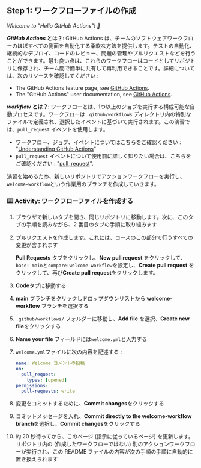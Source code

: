 ## Step 1: ワークフローファイルの作成

_Welcome to "Hello GitHub Actions"! :wave:_

**_GitHub Actions_ とは？**: GitHub Actions は、チームのソフトウェアワークフローのほぼすべての側面を自動化する柔軟な方法を提供します。テストの自動化、継続的なデプロイ、コードのレビュー、問題の管理やプルリクエストなどを行うことができます。最も良い点は、これらのワークフローはコードとしてリポジトリに保存され、チーム間で簡単に共有して再利用できることです。詳細については、次のリソースを確認してください :

- The GitHub Actions feature page, see [GitHub Actions](https://github.com/features/actions).
- The "GitHub Actions" user documentation, see [GitHub Actions](https://docs.github.com/actions).

**_workflow_ とは？**: ワークフローとは、1つ以上のジョブを実行する構成可能な自動プロセスです。ワークフローは `.github/workflows` ディレクトリ内の特別なファイルで定義され、選択したイベントに基づいて実行されます。この演習では、`pull_request` イベントを使用します。

- ワークフロー、ジョブ、イベントについてはこちらをご確認ください : "[Understanding GitHub Actions](https://docs.github.com/en/actions/learn-github-actions/understanding-github-actions)"
- `pull_request` イベントについて使用前に詳しく知りたい場合は、こちらをご確認ください : "[pull_request](https://docs.github.com/en/developers/webhooks-and-events/webhooks/webhook-events-and-payloads#pull_request)".

演習を始めるため、新しいリポジトリでアクションワークフローを実行し、`welcome-workflow`という作業用のブランチを作成していきます。

### :keyboard: Activity: ワークフローファイルを作成する

1. ブラウザで新しいタブを開き、同じリポジトリに移動します。次に、このタブの手順を読みながら、2 番目のタブの手順に取り組みます
1. プルリクエストを作成します。これには、コースのこの部分で行うすべての変更が含まれます

   **Pull Requests** タブをクリックし、**New pull request** をクリックして、`base: main`と`compare:welcome-workflow`を設定し、**Create pull request** をクリックして、再び**Create pull request**をクリックします。

1. **Code**タブに移動する
1. **main** ブランチをクリックしドロップダウンリストから **welcome-workflow** ブランチを選択する
1. `.github/workflows/` フォルダーに移動し、**Add file** を選択、**Create new file**をクリックする
1. **Name your file** フィールドには`welcome.yml`と入力する
1. `welcome.yml`ファイルに次の内容を記述する :

   ```yaml copy
   name: Welcome コメントの投稿
   on:
     pull_request:
       types: [opened]
   permissions:
     pull-requests: write
   ```

1. 変更をコミットするために、**Commit changes**をクリックする
1. コミットメッセージを入れ、**Commit directly to the welcome-workflow branch**を選択し、**Commit changes**をクリックする
1. 約 20 秒待ってから、このページ (指示に従っているページ) を更新します。リポジトリ内の (作成したワークフローではない) 別のアクションワークフローが実行され、この README ファイルの内容が次の手順の手順に自動的に置き換えられます
